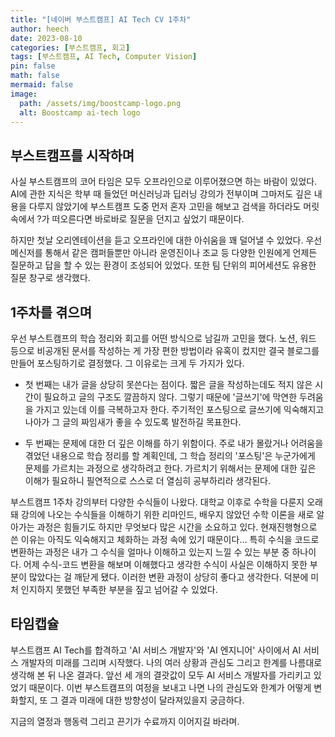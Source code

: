 ```yaml
---
title: "[네이버 부스트캠프] AI Tech CV 1주차"
author: heech
date: 2023-08-10
categories: [부스트캠프, 회고]
tags: [부스트캠프, AI Tech, Computer Vision]
pin: false
math: false
mermaid: false
image:
  path: /assets/img/boostcamp-logo.png
  alt: Boostcamp ai-tech logo
---
```


## 부스트캠프를 시작하며

사실 부스트캠프의 코어 타임은 모두 오프라인으로 이루어졌으면 하는 바람이 있었다. AI에 관한 지식은 학부 때 들었던 머신러닝과 딥러닝 강의가 전부이며 그마저도 깊은 내용을 다루지 않았기에 부스트캠프 도중 먼저 혼자 고민을 해보고 검색을 하더라도 머릿속에서 ?가 떠오른다면 바로바로 질문을 던지고 싶었기 때문이다.

하지만 첫날 오리엔테이션을 듣고 오프라인에 대한 아쉬움을 꽤 덜어낼 수 있었다. 우선 메신저를 통해서 같은 캠퍼들뿐만 아니라 운영진이나 조교 등 다양한 인원에게 언제든 질문하고 답을 할 수 있는 환경이 조성되어 있었다. 또한 팀 단위의 피어세션도 유용한 질문 창구로 생각했다.

## 1주차를 겪으며

우선 부스트캠프의 학습 정리와 회고를 어떤 방식으로 남길까 고민을 했다. 노션, 워드 등으로 비공개된 문서를 작성하는 게 가장 편한 방법이라 유혹이 컸지만 결국 블로그를 만들어 포스팅하기로 결정했다. 그 이유로는 크게 두 가지가 있다.

- 첫 번째는 내가 글을 상당히 못쓴다는 점이다. 짧은 글을 작성하는데도 적지 않은 시간이 필요하고 글의 구조도 깔끔하지 않다. 그렇기 때문에 '글쓰기'에 막연한 두려움을 가지고 있는데 이를 극복하고자 한다. 주기적인 포스팅으로 글쓰기에 익숙해지고 나아가 그 글의 짜임새가 좋을 수 있도록 발전하길 목표한다.

- 두 번째는 문제에 대한 더 깊은 이해를 하기 위함이다. 주로 내가 몰랐거나 어려움을 겪었던 내용으로 학습 정리를 할 계획인데, 그 학습 정리의 '포스팅'은 누군가에게 문제를 가르치는 과정으로 생각하려고 한다. 가르치기 위해서는 문제에 대한 깊은 이해가 필요하니 필연적으로 스스로 더 열심히 공부하리라 생각된다.

부스트캠프 1주차 강의부터 다양한 수식들이 나왔다. 대학교 이후로 수학을 다룬지 오래돼 강의에 나오는 수식들을 이해하기 위한 리마인드, 배우지 않았던 수학 이론을 새로 알아가는 과정은 힘들기도 하지만 무엇보다 많은 시간을 소요하고 있다. 현재진행형으로 쓴 이유는 아직도 익숙해지고 체화하는 과정 속에 있기 때문이다... 특히 수식을 코드로 변환하는 과정은 내가 그 수식을 얼마나 이해하고 있는지 느낄 수 있는 부분 중 하나이다. 어제 수식-코드 변환을 해보며 이해했다고 생각한 수식이 사실은 이해하지 못한 부분이 많았다는 걸 깨닫게 됐다. 이러한 변환 과정이 상당히 좋다고 생각한다. 덕분에 미처 인지하지 못했던 부족한 부분을 짚고 넘어갈 수 있었다.

## 타임캡슐

부스트캠프 AI Tech를 합격하고 'AI 서비스 개발자'와 'AI 엔지니어' 사이에서 AI 서비스 개발자의 미래를 그리며 시작했다. 나의 여러 상황과 관심도 그리고 한계를 나름대로 생각해 본 뒤 나온 결과다. 앞선 세 개의 결괏값이 모두 AI 서비스 개발자를 가리키고 있었기 때문이다. 이번 부스트캠프의 여정을 보내고 나면 나의 관심도와 한계가 어떻게 변화할지, 또 그 결과 미래에 대한 방향성이 달라져있을지 궁금하다.

지금의 열정과 행동력 그리고 끈기가 수료까지 이어지길 바라며.
